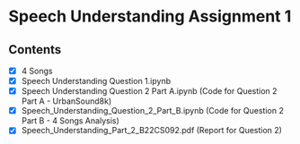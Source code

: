 # Speech Understanding Assignment 1
## Contents
 - [x] 4 Songs
 - [x] Speech Understanding Question 1.ipynb
 - [x] Speech Understanding Question 2 Part A.ipynb (Code for Question 2 Part A - UrbanSound8k)
 - [x] Speech_Understanding_Question_2_Part_B.ipynb (Code for Question 2 Part B - 4 Songs Analysis)
 - [x] Speech_Understanding_Part_2_B22CS092.pdf (Report for Question 2)

